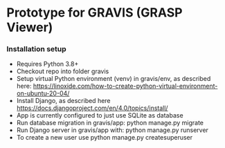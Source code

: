 # Prototype for GRAVIS (GRASP Viewer)

### Installation setup

* Requires Python 3.8+
* Checkout repo into folder gravis
* Setup virtual Python environment (venv) in gravis/env, as described here: https://linoxide.com/how-to-create-python-virtual-environment-on-ubuntu-20-04/
* Install Django, as described here https://docs.djangoproject.com/en/4.0/topics/install/
* App is currently configured to just use SQLite as database
* Run database migration in gravis/app: python manage.py migrate 
* Run Django server in gravis/app with: python manage.py runserver
* To create a new user use python manage.py createsuperuser
